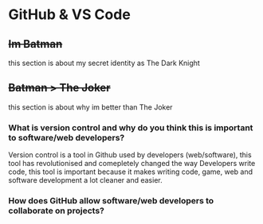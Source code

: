 # GitHub & VS Code
 
## ~~**Im Batman**~~

this section is about my secret identity as The Dark Knight

## ~~**Batman > The Joker**~~

this section is about why im better than The Joker

### What is version control and why do you think this is important to software/web developers?

Version control is a tool in Github used by developers (web/software), this tool has revolutionised and comepletely changed the way Developers write code, this tool is important because it makes writing code, game, web and software development a lot cleaner and easier.

### How does GitHub allow software/web developers to collaborate on projects?

